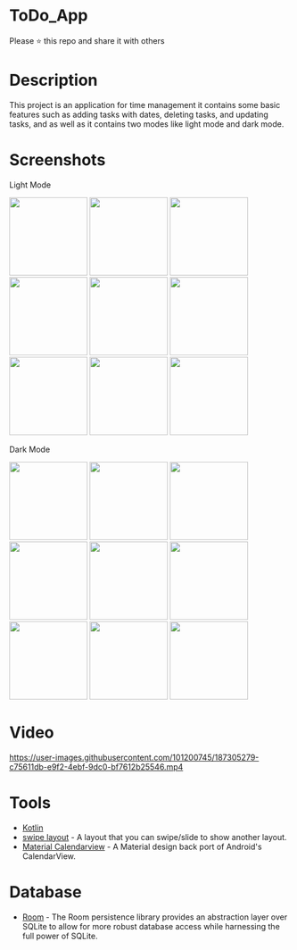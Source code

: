 # ToDo_App

Please ⭐️ this repo and share it with others

# Description
This project is an application for time management it contains some basic features such as adding tasks with 
dates, deleting tasks, and updating tasks, and as well as it contains two modes like light mode and dark mode.

# Screenshots
Light Mode

<div>
  <img src="https://user-images.githubusercontent.com/80880411/187097774-3265399b-9f11-485b-ae26-87e2b91c0e6b.png"  width="140">
  <img src="https://user-images.githubusercontent.com/101200745/187250872-284c4796-e9df-4c64-a909-364162814076.png"  width="140">
  <img src="https://user-images.githubusercontent.com/101200745/187250875-aa0f7d0d-3edb-4e53-b2ab-4b0599607f04.png"  width="140">
  <img src="https://user-images.githubusercontent.com/101200745/187250878-6e01429e-45eb-4be5-a8a1-6475fdacbfbf.png"  width="140">
  <img src="https://user-images.githubusercontent.com/101200745/187250887-95e4ea45-0222-4938-a4fe-88f9fcf32e94.png"  width="140">
  <img src="https://user-images.githubusercontent.com/101200745/187250890-8eceeec0-9c06-4a7d-ad24-e6ab54c3cdbc.png"  width="140">
  <img src="https://user-images.githubusercontent.com/101200745/187250895-78b53954-f720-49dd-874d-f1e3f6cf6754.png"  width="140">
  <img src="https://user-images.githubusercontent.com/101200745/187250899-33cd524b-ba09-481a-b7f0-ee62f28bb1aa.png"  width="140">
  <img src="https://user-images.githubusercontent.com/101200745/187250903-e383e75a-294c-4113-bdd4-a59196997a3f.png"  width="140">
</div>



Dark Mode

<div>
  <img src="https://user-images.githubusercontent.com/80880411/187098182-2fd05cdd-9632-4d29-928c-d70780998ab8.png"  width="140">
  <img src="https://user-images.githubusercontent.com/101200745/187250906-e29cb76d-c703-4753-acd3-33be0d00d602.png"  width="140">
  <img src="https://user-images.githubusercontent.com/101200745/187250910-4150c72f-27e7-4ad0-be2d-b29e864d4945.png"  width="140">
  <img src="https://user-images.githubusercontent.com/101200745/187250914-611431db-3212-4b82-955a-398d7bef0399.png"  width="140">
  <img src="https://user-images.githubusercontent.com/101200745/187250915-82e9e7bc-d59a-4eb8-a6a6-7e24fb98fba7.png"  width="140">
  <img src="https://user-images.githubusercontent.com/101200745/187250919-e8934cea-4f2f-4aff-a8df-c7b5f5d5655d.png"  width="140">
  <img src="https://user-images.githubusercontent.com/101200745/187250925-18362b95-92a5-41ee-b5f8-0a0938dee2ea.png"  width="140">
  <img src="https://user-images.githubusercontent.com/101200745/187250860-0d302bca-240e-4a93-9201-2395ff2a929d.png"  width="140">
  <img src="https://user-images.githubusercontent.com/101200745/187250863-346ccb0c-a3da-41fd-aad1-ef6c0b98e125.png"  width="140">

</div>

# Video
https://user-images.githubusercontent.com/101200745/187305279-c75611db-e9f2-4ebf-9dc0-bf7612b25546.mp4

# Tools
* [Kotlin](https://kotlinlang.org/) 
* [swipe layout](https://github.com/zerobranch/SwipeLayout) - A layout that you can swipe/slide to show another layout.
* [Material Calendarview](https://github.com/prolificinteractive/material-calendarview) - A Material design back port of Android's CalendarView.

# Database
* [Room](https://developer.android.com/training/data-storage/room) - The Room persistence library provides an abstraction layer over SQLite to allow for more robust database access while harnessing the full power of SQLite.
